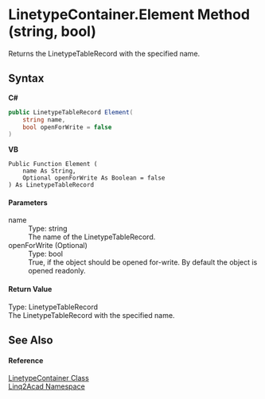 # LinetypeContainer.Element Method (string, bool)
 

Returns the LinetypeTableRecord with the specified name.

## Syntax

**C#**<br />
``` C#
public LinetypeTableRecord Element(
	string name,
	bool openForWrite = false
)
```

**VB**<br />
``` VB
Public Function Element ( 
	name As String,
	Optional openForWrite As Boolean = false
) As LinetypeTableRecord
```


#### Parameters
<dl><dt>name</dt><dd>Type: string<br />The name of the LinetypeTableRecord.</dd><dt>openForWrite (Optional)</dt><dd>Type: bool<br />True, if the object should be opened for-write. By default the object is opened readonly.</dd></dl>

#### Return Value
Type: LinetypeTableRecord<br />The LinetypeTableRecord with the specified name.

## See Also


#### Reference
<a href="T_Linq2Acad_LinetypeContainer.md">LinetypeContainer Class</a><br /><a href="N_Linq2Acad.md">Linq2Acad Namespace</a><br />

